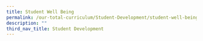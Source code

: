 ```yaml
---
title: Student Well Being
permalink: /our-total-curriculum/Student-Development/student-well-being
description: ""
third_nav_title: Student Development
---
```

